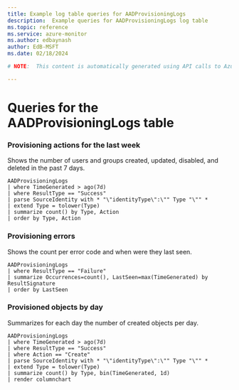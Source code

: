 ```yaml
---
title: Example log table queries for AADProvisioningLogs
description:  Example queries for AADProvisioningLogs log table
ms.topic: reference
ms.service: azure-monitor
ms.author: edbaynash
author: EdB-MSFT
ms.date: 02/18/2024

# NOTE:  This content is automatically generated using API calls to Azure. Any edits made on these files will be overwritten in the next run of the script. 

---
```


# Queries for the AADProvisioningLogs table


### Provisioning actions for the last week  


Shows the number of users and groups created, updated, disabled, and deleted in the past 7 days.  

```query
AADProvisioningLogs
| where TimeGenerated > ago(7d)
| where ResultType == "Success"
| parse SourceIdentity with * "\"identityType\":\"" Type "\"" *
| extend Type = tolower(Type)
| summarize count() by Type, Action
| order by Type, Action
```



### Provisioning errors  


Shows the count per error code and when were they last seen.  

```query
AADProvisioningLogs
| where ResultType == "Failure"
| summarize Occurrences=count(), LastSeen=max(TimeGenerated) by ResultSignature
| order by LastSeen
```



### Provisioned objects by day  


Summarizes for each day the number of created objects per day.  

```query
AADProvisioningLogs
| where TimeGenerated > ago(7d)
| where ResultType == "Success"
| where Action == "Create"
| parse SourceIdentity with * "\"identityType\":\"" Type "\"" *
| extend Type = tolower(Type)
| summarize count() by Type, bin(TimeGenerated, 1d)
| render columnchart
```

